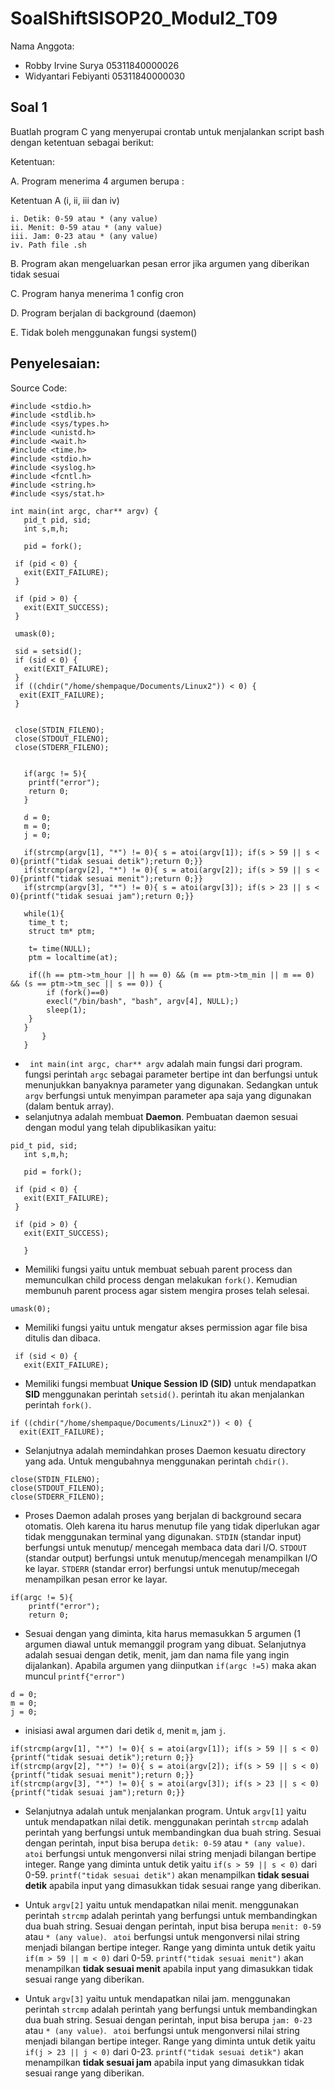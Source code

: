 # SoalShiftSISOP20_Modul2_T09

Nama Anggota: 
  - Robby Irvine Surya    05311840000026
  - Widyantari Febiyanti  05311840000030

## Soal 1
Buatlah program C yang menyerupai crontab untuk menjalankan script bash dengan ketentuan sebagai berikut:

Ketentuan:

  A. Program menerima 4 argumen berupa :
  
  Ketentuan A (i, ii, iii dan iv)
  
    i. Detik: 0-59 atau * (any value)
    ii. Menit: 0-59 atau * (any value)
    iii. Jam: 0-23 atau * (any value)
    iv. Path file .sh
  B. Program akan mengeluarkan pesan error jika argumen yang diberikan tidak sesuai

  C. Program hanya menerima 1 config cron

  D. Program berjalan di background (daemon)

  E. Tidak boleh menggunakan fungsi system()

## Penyelesaian: 
Source Code: 
```
#include <stdio.h>
#include <stdlib.h>
#include <sys/types.h>
#include <unistd.h>
#include <wait.h>
#include <time.h>
#include <stdio.h>
#include <syslog.h>
#include <fcntl.h>
#include <string.h>
#include <sys/stat.h>

int main(int argc, char** argv) {
   pid_t pid, sid;
   int s,m,h;

   pid = fork();

 if (pid < 0) {
   exit(EXIT_FAILURE);
 }

 if (pid > 0) {
   exit(EXIT_SUCCESS);
 }

 umask(0);

 sid = setsid();
 if (sid < 0) {
   exit(EXIT_FAILURE);
 }
 if ((chdir("/home/shempaque/Documents/Linux2")) < 0) {
  exit(EXIT_FAILURE);
 }


 close(STDIN_FILENO);
 close(STDOUT_FILENO);
 close(STDERR_FILENO);


   if(argc != 5){
   	printf("error");
   	return 0;
   }
   
   d = 0;
   m = 0;
   j = 0;
   
   if(strcmp(argv[1], "*") != 0){ s = atoi(argv[1]); if(s > 59 || s < 0){printf("tidak sesuai detik");return 0;}} 
   if(strcmp(argv[2], "*") != 0){ s = atoi(argv[2]); if(s > 59 || s < 0){printf("tidak sesuai menit");return 0;}} 
   if(strcmp(argv[3], "*") != 0){ s = atoi(argv[3]); if(s > 23 || s < 0){printf("tidak sesuai jam");return 0;}} 
   
   while(1){
   	time_t t;
   	struct tm* ptm;
   	
   	t= time(NULL);
   	ptm = localtime(at);
   	
   	if((h == ptm->tm_hour || h == 0) && (m == ptm->tm_min || m == 0) && (s == ptm->tm_sec || s == 0)) {
   		if (fork()==0)
   		execl("/bin/bash", "bash", argv[4], NULL);)
   		sleep(1);
   	}
   }
	   }
   } 
```
- ``` int main(int argc, char** argv``` adalah main fungsi dari program. fungsi perintah  ```argc``` sebagai parameter bertipe int dan berfungsi untuk menunjukkan banyaknya parameter yang digunakan. 
Sedangkan untuk ```argv``` berfungsi untuk menyimpan parameter apa saja yang digunakan (dalam bentuk array). 
- selanjutnya adalah membuat **Daemon**. Pembuatan daemon sesuai dengan modul yang telah dipublikasikan yaitu: 
``` 
pid_t pid, sid;
   int s,m,h;

   pid = fork();

 if (pid < 0) {
   exit(EXIT_FAILURE);
 }

 if (pid > 0) {
   exit(EXIT_SUCCESS);
   
   }
   ```
   
- Memiliki fungsi yaitu untuk membuat sebuah parent process dan memunculkan child process dengan melakukan ```fork()```. Kemudian membunuh parent process agar sistem mengira proses telah selesai. 

``` umask(0); ``` 
- Memiliki fungsi yaitu untuk mengatur akses permission agar file bisa ditulis dan dibaca. 

``` sid = setsid();
 if (sid < 0) {
   exit(EXIT_FAILURE);
```
- Memiliki fungsi membuat **Unique Session ID (SID)** untuk mendapatkan **SID** menggunakan perintah ```setsid()```. perintah itu akan menjalankan perintah ```fork()```. 
``` 
if ((chdir("/home/shempaque/Documents/Linux2")) < 0) {
  exit(EXIT_FAILURE);
```
- Selanjutnya adalah memindahkan proses Daemon kesuatu directory yang ada. Untuk mengubahnya menggunakan perintah ```chdir()```. 

```
close(STDIN_FILENO);
close(STDOUT_FILENO);
close(STDERR_FILENO);
```
- Proses Daemon adalah proses yang berjalan di background secara otomatis. Oleh karena itu harus menutup file yang tidak diperlukan agar tidak menggunakan terminal yang digunakan. 
```STDIN``` (standar input) berfungsi untuk menutup/ mencegah membaca data dari I/O.
```STDOUT``` (standar output) berfungsi untuk menutup/mencegah menampilkan I/O ke layar.
```STDERR``` (standar error) berfungsi untuk menutup/mecegah menampilkan pesan error ke layar. 

``` 
if(argc != 5){
   	printf("error");
   	return 0;
```
- Sesuai dengan yang diminta, kita harus memasukkan 5 argumen (1 argumen diawal untuk memanggil program yang dibuat. Selanjutnya adalah sesuai dengan detik, menit, jam dan nama file yang ingin dijalankan). Apabila argumen yang diinputkan ```if(argc !=5)``` maka akan muncul ```printf{"error")``` 

``` 
d = 0;
m = 0;
j = 0;
```
- inisiasi awal argumen dari detik ```d```, menit ```m```, jam ```j```. 

``` 
if(strcmp(argv[1], "*") != 0){ s = atoi(argv[1]); if(s > 59 || s < 0){printf("tidak sesuai detik");return 0;}} 
if(strcmp(argv[2], "*") != 0){ s = atoi(argv[2]); if(s > 59 || s < 0){printf("tidak sesuai menit");return 0;}} 
if(strcmp(argv[3], "*") != 0){ s = atoi(argv[3]); if(s > 23 || s < 0){printf("tidak sesuai jam");return 0;}} 
```
- Selanjutnya adalah untuk menjalankan program. Untuk ```argv[1]``` yaitu untuk mendapatkan nilai detik. menggunakan perintah ```strcmp``` adalah perintah yang berfungsi untuk membandingkan dua buah string. Sesuai dengan perintah, input bisa berupa ```detik: 0-59``` atau ```* (any value)```. 
``` atoi``` berfungsi untuk mengonversi nilai string menjadi bilangan bertipe integer. Range yang diminta untuk detik yaitu ```if(s > 59 || s < 0)``` dari 0-59. ```printf("tidak sesuai detik")``` akan menampilkan **tidak sesuai detik** apabila input yang dimasukkan tidak sesuai range yang diberikan. 

- Untuk ```argv[2]``` yaitu untuk mendapatkan nilai menit. menggunakan perintah ```strcmp``` adalah perintah yang berfungsi untuk membandingkan dua buah string. Sesuai dengan perintah, input bisa berupa ```menit: 0-59``` atau ```* (any value)```. 
``` atoi``` berfungsi untuk mengonversi nilai string menjadi bilangan bertipe integer. Range yang diminta untuk detik yaitu ```if(m > 59 || m < 0)``` dari 0-59. ```printf("tidak sesuai menit")``` akan menampilkan **tidak sesuai menit** apabila input yang dimasukkan tidak sesuai range yang diberikan. 

- Untuk ```argv[3]``` yaitu untuk mendapatkan nilai jam. menggunakan perintah ```strcmp``` adalah perintah yang berfungsi untuk membandingkan dua buah string. Sesuai dengan perintah, input bisa berupa ```jam: 0-23``` atau ```* (any value)```. 
``` atoi``` berfungsi untuk mengonversi nilai string menjadi bilangan bertipe integer. Range yang diminta untuk detik yaitu ```if(j > 23 || j < 0)``` dari 0-23. ```printf("tidak sesuai detik")``` akan menampilkan **tidak sesuai jam** apabila input yang dimasukkan tidak sesuai range yang diberikan. 
